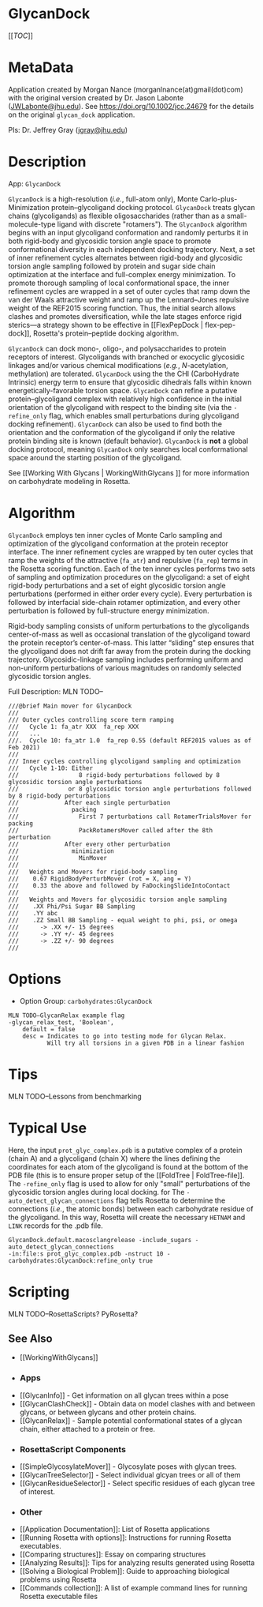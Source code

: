 GlycanDock
===========

[[_TOC_]]

MetaData
========

Application created by Morgan Nance (morganlnance(at)gmail(dot)com) with the original version created by Dr. Jason Labonte (JWLabonte@jhu.edu). See https://doi.org/10.1002/jcc.24679 for the details on the original `glycan_dock` application.

PIs: Dr. Jeffrey Gray (jgray@jhu.edu)


Description
===========

App: `GlycanDock`

`GlycanDock` is a high-resolution (_i.e._, full-atom only), Monte Carlo-plus-Minimization protein–glycoligand docking protocol. `GlycanDock` treats glycan chains (glycoligands) as flexible oligosaccharides (rather than as a small-molecule-type ligand with discrete "rotamers"). The `GlycanDock` algorithm begins with an input glycoligand conformation and randomly perturbs it in both rigid-body and glycosidic torsion angle space to promote conformational diversity in each independent docking trajectory. Next, a set of inner refinement cycles alternates between rigid-body and glycosidic torsion angle sampling followed by protein and sugar side chain optimization at the interface and full-complex energy minimization. To promote thorough sampling of local conformational space, the inner refinement cycles are wrapped in a set of outer cycles that ramp down the van der Waals attractive weight and ramp up the Lennard–Jones repulsive weight of the REF2015 scoring function. Thus, the initial search allows clashes and promotes diversification, while the late stages enforce rigid sterics—a strategy shown to be effective in [[FlexPepDock | flex-pep-dock]], Rosetta's protein–peptide docking algorithm.

`GlycanDock` can dock mono-, oligo-, and polysaccharides to protein receptors of interest. Glycoligands with branched or exocyclic glycosidic linkages and/or various chemical modifications (_e.g._, _N_-acetylation, methylation) are tolerated. `GlycanDock` using the the CHI (CarboHydrate Intrinsic) energy term to ensure that glycosidic dihedrals falls within known energetically-favorable torsion space. `GlycanDock` can refine a putative protein–glycoligand complex with relatively high confidence in the initial orientation of the glycoligand with respect to the binding site (via the `-refine_only` flag, which enables small perturbations during glycoligand docking refinement). `GlycanDock` can also be used to find both the orientation and the conformation of the glycoligand if only the relative protein binding site is known (default behavior). `GlycanDock` is **not** a global docking protocol, meaning `GlycanDock` only searches local conformational space around the starting position of the glycoligand.

See [[Working With Glycans | WorkingWithGlycans ]] for more information on carbohydrate modeling in Rosetta.

<!--- BEGIN_INTERNAL -->

Algorithm
=======
`GlycanDock` employs ten inner cycles of Monte Carlo sampling and optimization of the glycoligand conformation at the protein receptor interface. The inner refinement cycles are wrapped by ten outer cycles that ramp the weights of the attractive (`fa_atr`) and repulsive (`fa_rep`) terms in the Rosetta scoring function. Each of the ten inner cycles performs two sets of sampling and optimization procedures on the glycoligand: a set of eight rigid-body perturbations and a set of eight glycosidic torsion angle perturbations (performed in either order every cycle). Every perturbation is followed by interfacial side-chain rotamer optimization, and every other perturbation is followed by full-structure energy minimization.

Rigid-body sampling consists of uniform perturbations to the glycoligands center-of-mass as well as occasional translation of the glycoligand toward the protein receptor’s center-of-mass. This latter “sliding” step ensures that the glycoligand does not drift far away from the protein during the docking trajectory. Glycosidic-linkage sampling includes performing uniform and non-uniform perturbations of various magnitudes on randomly selected glycosidic torsion angles. 

Full Description:
MLN TODO–
```
///@brief Main mover for GlycanDock
///
/// Outer cycles controlling score term ramping
///   Cycle 1: fa_atr XXX  fa_rep XXX
///   ...
///.  Cycle 10: fa_atr 1.0  fa_rep 0.55 (default REF2015 values as of Feb 2021)
///
/// Inner cycles controlling glycoligand sampling and optimization
///   Cycle 1-10: Either
///                 8 rigid-body perturbations followed by 8 glycosidic torsion angle perturbations
///              or 8 glycosidic torsion angle perturbations followed by 8 rigid-body perturbations
///             After each single perturbation
///               packing
///                 First 7 perturbations call RotamerTrialsMover for packing
///                 PackRotamersMover called after the 8th perturbation
///             After every other perturbation
///               minimization
///                 MinMover
///             
///   Weights and Movers for rigid-body sampling
///    0.67 RigidBodyPerturbMover (rot = X, ang = Y)
///    0.33 the above and followed by FaDockingSlideIntoContact
///
///   Weights and Movers for glycosidic torsion angle sampling
///    .XX Phi/Psi Sugar BB Sampling
///    .YY abc
///    .ZZ Small BB Sampling - equal weight to phi, psi, or omega
///      -> .XX +/- 15 degrees
///      -> .YY +/- 45 degrees
///      -> .ZZ +/- 90 degrees
///
```

Options
=======

 - Option Group: ```carbohydrates:GlycanDock```
 
```
MLN TODO–GlycanRelax example flag
-glycan_relax_test, 'Boolean',
    default = false
    desc = Indicates to go into testing mode for Glycan Relax.  
           Will try all torsions in a given PDB in a linear fashion

```

Tips
====
MLN TODO–Lessons from benchmarking


Typical Use
===========
Here, the input `prot_glyc_complex.pdb` is a putative complex of a protein (chain A) and a glycoligand (chain X) where the lines defining the coordinates for each atom of the glycoligand is found at the bottom of the PDB file (this is to ensure proper setup of the [[FoldTree | FoldTree-file]]. The `-refine_only` flag is used to allow for only "small" perturbations of the glycosidic torsion angles during local docking. for The `-auto_detect_glycan_connections` flag tells Rosetta to determine the connections (_i.e._, the atomic bonds) between each carbohydrate residue of the glycoligand. In this way, Rosetta will create the necessary `HETNAM` and `LINK` records for the .pdb file.

```
GlycanDock.default.macosclangrelease -include_sugars -auto_detect_glycan_connections
-in:file:s prot_glyc_complex.pdb -nstruct 10 -carbohydrates:GlycanDock:refine_only true
```

Scripting
=========
MLN TODO–RosettaScripts? PyRosetta?

<!--- END_INTERNAL -->

## See Also
* [[WorkingWithGlycans]]

- ### Apps
* [[GlycanInfo]] - Get information on all glycan trees within a pose
* [[GlycanClashCheck]] - Obtain data on model clashes with and between glycans, or between glycans and other protein chains.
* [[GlycanRelax]] - Sample potential conformational states of a glycan chain, either attached to a protein or free.

- ### RosettaScript Components
* [[SimpleGlycosylateMover]] - Glycosylate poses with glycan trees.  
* [[GlycanTreeSelector]] - Select individual glcyan trees or all of them
* [[GlycanResidueSelector]] - Select specific residues of each glycan tree of interest.

- ### Other
* [[Application Documentation]]: List of Rosetta applications
* [[Running Rosetta with options]]: Instructions for running Rosetta executables.
* [[Comparing structures]]: Essay on comparing structures
* [[Analyzing Results]]: Tips for analyzing results generated using Rosetta
* [[Solving a Biological Problem]]: Guide to approaching biological problems using Rosetta
* [[Commands collection]]: A list of example command lines for running Rosetta executable files